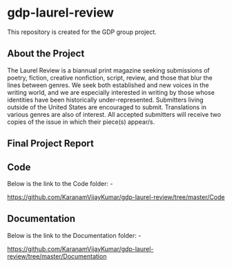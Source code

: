 # gdp-laurel-review
This repository is created for the GDP group project.

## About the Project

The Laurel Review is a biannual print magazine seeking submissions of poetry, fiction, creative nonfiction, script, review, and those that blur the lines between genres. We seek both established and new voices in the writing world, and we are especially interested in writing by those whose identities have been historically under-represented. Submitters living outside of the United States are encouraged to submit. Translations in various genres are also of interest. All accepted submitters will receive two copies of the issue in which their piece(s) appear/s.

## Final Project Report

## Code

Below is the link to the Code folder: -

<https://github.com/KaranamVijayKumar/gdp-laurel-review/tree/master/Code>

## Documentation

Below is the link to the Documentation folder: -

<https://github.com/KaranamVijayKumar/gdp-laurel-review/tree/master/Documentation>

